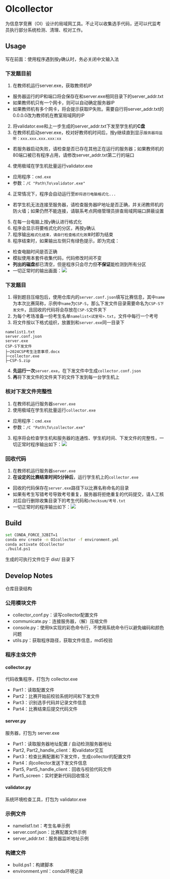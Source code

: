 # OIcollector

为信息学竞赛（OI）设计的局域网工具。不止可以收集选手代码，还可以代监考员执行部分系统检测、清理、校对工作。

## Usage
写在前面：使用程序遇到按y确认时，务必关闭中文输入法

### 下发题目前
1. 在教师机运行server.exe，获取教师机IP
  - 服务器运行的IP和端口将会保存在和server.exe相同目录下的server_addr.txt
  - 如果教师机只有一个网卡，则可以自动确定服务器IP
  - 如果教师机有多个网卡，将会提示获取IP失败。需要自行将server_addr.txt的0.0.0.0改为教师机在教室局域网的IP
2. 将validator.exe和上一步生成的server_addr.txt下发至学生机的**C盘**
3. 在教师机启动server.exe，校对好教师机时间后，按y继续直到显示`服务器将监听：xxx.xxx.xxx.xxx:xx`
  - 若服务器启动失败，请检查是否已存在其他正在运行的服务器；如果教师机的80端口被已有程序占用，请修改server_addr.txt第二行的端口
4. 使用极域在学生机批量运行validator.exe
  - 应用程序：`cmd.exe`
  - 参数：`/C "Path\To\validator.exe"`
4. 正常情况下，程序会自动运行至`即将进行电脑格式化...`
  - 若学生机无法连接至服务器，请检查服务器IP地址是否正确，并关闭教师机的防火墙；如果仍然不能连接，请联系考点网络管理员排查局域网端口屏蔽设置
5. 在每一台电脑上按y确认进行格式化
6. 程序会显示将要格式化的分区，再按y确认
7. 程序输出`格式化结束，请自行检查格式化效果`时即为结束
8. 程序结束时，如果输出左侧只有绿色提示，即为完成：
  - 检查电脑时间是否正确
  - 模拟使用本套件收集代码，代码修改时间不变
  - **列出的磁盘**都已清空，但是程序只会尽力但**不保证**能检测到所有分区
  - 一切正常时的输出画面：![](./images/validate_success.png)

### 下发题目

1. 得到题目压缩包后，使用仓库内的`server.conf.json`填写比赛信息，其中`name`为本次比赛简称，示例中`name`为`CSP-S`，那么下发文件目录需要命名为`CSP-S下发文件`，且回收的代码将会存放在`CSP-S`文件夹下
2. 为每个考场准备一份考生名单`namelist<试室号>.txt`，文件中每行一个考号
3. 将文件按以下格式组织，放置到和`server.exe`同一目录下
```text
namelist1.txt
server.conf.json
server.exe
CSP-S下发文件
├─2024CSP考生注意事项.docx
├─collector.exe
├─CSP-S.zip
```
4. **先运行一次**`server.exe`，在下发文件中生成`collector.conf.json`
5. **再**将下发文件的文件夹下的文件下发到每一台学生机上

### 核对下发文件完整性
1. 在教师机运行服务器`server.exe`
2. 使用极域在学生机批量运行`collector.exe`
  - 应用程序：`cmd.exe`
  - 参数：`/C "Path\To\collector.exe"`
3. 程序将会检查学生机和服务器的连通性、学生机时间、下发文件的完整性，一切正常时程序输出如下：![](./images/provided_files_correct.png)

### 回收代码
1. 在教师机运行服务器`server.exe`
2. **在设定的比赛结束时间5分钟后**，运行学生机上的`collector.exe`
  - 回收的代码保存在`server.exe`路径下以比赛名称命名的目录
  - 如果有考生写错考号导致考号重复，服务器将拒绝重复的代码提交，请人工核对后自行删除收集目录下的考生代码和`checksum/考号.txt`
  - 一切正常时的程序输出如下：![](./images/collect_success.png)

## Build
```bash
set CONDA_FORCE_32BIT=1
conda env create -n OIcollector -f environment.yml
conda activate OIcollector
./build.ps1
```
生成的可执行文件位于 dist/ 目录下

## Develop Notes
仓库目录结构

### 公用模块文件
- collector_conf.py：读写collector配置文件
- communicate.py：连接服务器，（解）压缩文件
- console.py：使用tk实现的彩色命令行，不使用系统命令行以避免编码和颜色问题
- utils.py：获取程序路径，获取文件信息，md5校验

### 程序主体文件
#### collector.py
代码收集程序，打包为 collector.exe
- Part1：读取配置文件
- Part2：比赛开始前校验系统时间和下发文件
- Part3：识别选手代码并记录文件信息
- Part4：比赛结束后提交代码文件

#### server.py
服务器，打包为 server.exe
- Part1：读取服务器地址配置 / 自动检测服务器地址
- Part2, Part2_handle_client：和validator交互
- Part3：检查比赛配置和下发文件，生成collector的配置文件
- Part4：向collector发送下发文件信息
- Part5, Part5_handle_client：回收与校验代码文件
- Part5_screen：实时更新代码回收情况

#### validator.py
系统环境检查工具，打包为 validator.exe

### 示例文件
- namelist1.txt：考生名单示例
- server.conf.json：比赛配置文件示例
- server_addr.txt：服务器监听地址示例

### 构建文件
- build.ps1：构建脚本
- environment.yml：conda环境记录